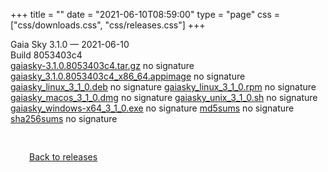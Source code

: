 +++
title = ""
date = "2021-06-10T08:59:00"
type = "page"
css = ["css/downloads.css", "css/releases.css"]
+++

<div class="download-container">
<div id="download-title">
Gaia Sky <span class="downloads-version">3.1.0</span> — <span class="downloads-releasedate">2021-06-10</span></div>
<div class="downloads-build">Build 8053403c4</div>
<div class="download-section">
<a href="https://gaia.ari.uni-heidelberg.de/gaiasky/releases/3.1.0.8053403c4/gaiasky-3.1.0.8053403c4.tar.gz" class="download-button">gaiasky-3.1.0.8053403c4.tar.gz</a>
<span class="signature">no signature</span>
<a href="https://gaia.ari.uni-heidelberg.de/gaiasky/releases/3.1.0.8053403c4/gaiasky_3.1.0.8053403c4_x86_64.appimage" class="download-button">gaiasky_3.1.0.8053403c4_x86_64.appimage</a>
<span class="signature">no signature</span>
<a href="https://gaia.ari.uni-heidelberg.de/gaiasky/releases/3.1.0.8053403c4/gaiasky_linux_3_1_0.deb" class="download-button">gaiasky_linux_3_1_0.deb</a>
<span class="signature">no signature</span>
<a href="https://gaia.ari.uni-heidelberg.de/gaiasky/releases/3.1.0.8053403c4/gaiasky_linux_3_1_0.rpm" class="download-button">gaiasky_linux_3_1_0.rpm</a>
<span class="signature">no signature</span>
<a href="https://gaia.ari.uni-heidelberg.de/gaiasky/releases/3.1.0.8053403c4/gaiasky_macos_3_1_0.dmg" class="download-button">gaiasky_macos_3_1_0.dmg</a>
<span class="signature">no signature</span>
<a href="https://gaia.ari.uni-heidelberg.de/gaiasky/releases/3.1.0.8053403c4/gaiasky_unix_3_1_0.sh" class="download-button">gaiasky_unix_3_1_0.sh</a>
<span class="signature">no signature</span>
<a href="https://gaia.ari.uni-heidelberg.de/gaiasky/releases/3.1.0.8053403c4/gaiasky_windows-x64_3_1_0.exe" class="download-button">gaiasky_windows-x64_3_1_0.exe</a>
<span class="signature">no signature</span>
<a href="https://gaia.ari.uni-heidelberg.de/gaiasky/releases/3.1.0.8053403c4/md5sums" class="download-button">md5sums</a>
<span class="signature">no signature</span>
<a href="https://gaia.ari.uni-heidelberg.de/gaiasky/releases/3.1.0.8053403c4/sha256sums" class="download-button">sha256sums</a>
<span class="signature">no signature</span>
</div>
</div>

<p class="center-text" style="padding: 30px;">
<i class="fa-solid fa-circle-arrow-left"></i> <a href="/downloads/releases">Back to releases</a>
</p>
